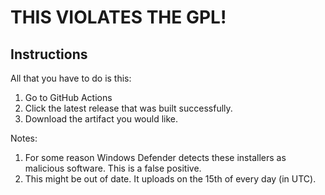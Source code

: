 # THIS VIOLATES THE GPL!
## Instructions

All that you have to do is this:

1. Go to GitHub Actions
2. Click the latest release that was built successfully.
3. Download the artifact you would like.

Notes:

1. For some reason Windows Defender detects these installers as malicious software. This is a false positive.
2. This might be out of date. It uploads on the 15th of every day (in UTC).
